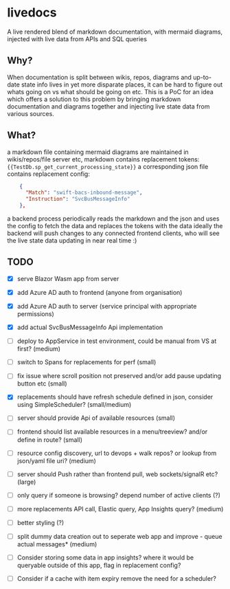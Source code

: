 # livedocs

A live rendered blend of markdown documentation, with mermaid diagrams, injected with live data from APIs and SQL queries

## Why?

When documentation is split between wikis, repos, diagrams and up-to-date state info lives in yet more disparate places, it can be hard to figure out whats going on vs what should be going on etc. 
This is a PoC for an idea which offers a solution to this problem by bringing markdown documentation and diagrams together and injecting live state data from various sources.

## What?

a markdown file containing mermaid diagrams are maintained in wikis/repos/file server etc, markdown contains replacement tokens: `{{TestDb.sp_get_current_processing_state}}`
a corresponding json file contains replacement config:
```json
    {
      "Match": "swift-bacs-inbound-message",
      "Instruction": "SvcBusMessageInfo"
    },
```
a backend process periodically reads the markdown and the json and uses the config to fetch the data and replaces the tokens with the data
ideally the backend will push changes to any connected frontend clients, who will see the live state data updating in near real time :)

## TODO

* [x] serve Blazor Wasm app from server
* [x] add Azure AD auth to frontend (anyone from organisation)
* [x] add Azure AD auth to server (service principal with appropriate permissions)
* [x] add actual SvcBusMessageInfo Api implementation 
* [ ] deploy to AppService in test environment, could be manual from VS at first? (medium)
* [ ] switch to Spans for replacements for perf (small)
* [ ] fix issue where scroll position not preserved and/or add pause updating button etc (small)
* [x] replacements should have refresh schedule defined in json, consider using SimpleScheduler? (small/medium)
* [ ] server should provide Api of available resources (small)
* [ ] frontend should list available resources in a menu/treeview? and/or define in route? (small)
* [ ] resource config discovery, url to devops + walk repos? or lookup from json/yaml file uri? (medium)
* [ ] server should Push rather than frontend pull, web sockets/signalR etc? (large)
* [ ] only query if someone is browsing? depend number of active clients (?)
* [ ] more replacements API call, Elastic query, App Insights query? (medium)
* [ ] better styling (?)
* [ ] split dummy data creation out to seperate web app and improve - queue actual messages* (medium)
* [ ] Consider storing some data in app insights? where it would be queryable outside of this app, flag in replacement config?
* [ ] Consider if a cache with item expiry remove the need for a scheduler?

